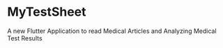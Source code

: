 # MyTestSheet
A new Flutter Application to read Medical Articles and Analyzing Medical Test Results
